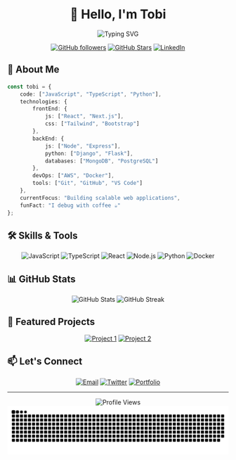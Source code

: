 # <div align="center">👋 Hello, I'm Tobi</div>

<div align="center">
  
<img src="https://readme-typing-svg.herokuapp.com?font=Fira+Code&weight=500&size=40&pause=1000&color=6A5ACD&center=true&vCenter=true&width=600&height=100&lines=Full-Stack+Developer;UI/UX+Designer;Problem+Solver" alt="Typing SVG" />
  
<br>

[![GitHub followers](https://img.shields.io/github/followers/tobioffice?logo=GitHub&style=for-the-badge)](https://github.com/tobioffice)
[![GitHub Stars](https://img.shields.io/github/stars/tobioffice?logo=github&style=for-the-badge)](https://github.com/tobioffice)
[![LinkedIn](https://img.shields.io/badge/LinkedIn-Connect-blue?style=for-the-badge&logo=linkedin)](Your-LinkedIn-URL)

</div>

## 🚀 About Me

```typescript
const tobi = {
    code: ["JavaScript", "TypeScript", "Python"],
    technologies: {
        frontEnd: {
            js: ["React", "Next.js"],
            css: ["Tailwind", "Bootstrap"]
        },
        backEnd: {
            js: ["Node", "Express"],
            python: ["Django", "Flask"],
            databases: ["MongoDB", "PostgreSQL"]
        },
        devOps: ["AWS", "Docker"],
        tools: ["Git", "GitHub", "VS Code"]
    },
    currentFocus: "Building scalable web applications",
    funFact: "I debug with coffee ☕"
};
```

## 🛠️ Skills & Tools

<div align="center">
  
![JavaScript](https://img.shields.io/badge/-JavaScript-F7DF1E?style=flat-square&logo=javascript&logoColor=black)
![TypeScript](https://img.shields.io/badge/-TypeScript-3178C6?style=flat-square&logo=typescript&logoColor=white)
![React](https://img.shields.io/badge/-React-61DAFB?style=flat-square&logo=react&logoColor=black)
![Node.js](https://img.shields.io/badge/-Node.js-339933?style=flat-square&logo=node.js&logoColor=white)
![Python](https://img.shields.io/badge/-Python-3776AB?style=flat-square&logo=python&logoColor=white)
![Docker](https://img.shields.io/badge/-Docker-2496ED?style=flat-square&logo=docker&logoColor=white)

</div>

## 📊 GitHub Stats

<div align="center">
  
<img src="https://github-readme-stats.vercel.app/api?username=tobioffice&show_icons=true&theme=tokyonight" alt="GitHub Stats" height="150">
<img src="https://github-readme-streak-stats.herokuapp.com/?user=tobioffice&theme=tokyonight" alt="GitHub Streak" height="150">

</div>

## 🌟 Featured Projects

<div align="center">

[![Project 1](https://github-readme-stats.vercel.app/api/pin/?username=tobioffice&repo=project-name-1&theme=tokyonight)](https://github.com/tobioffice/CollageBot)
[![Project 2](https://github-readme-stats.vercel.app/api/pin/?username=tobioffice&repo=project-name-2&theme=tokyonight)](https://github.com/tobioffice/project-name-2)

</div>

## 📫 Let's Connect

<div align="center">
  
[![Email](https://img.shields.io/badge/Email-D14836?style=for-the-badge&logo=gmail&logoColor=white)](muraliaggipothu@gmail.com)
[![Twitter](https://img.shields.io/badge/Twitter-1DA1F2?style=for-the-badge&logo=twitter&logoColor=white)](Your-Twitter-URL)
[![Portfolio](https://img.shields.io/badge/Portfolio-000000?style=for-the-badge&logo=About.me&logoColor=white)](Your-Portfolio-URL)

</div>

---

<div align="center">
  
<img src="https://komarev.com/ghpvc/?username=tobioffice&color=blueviolet&style=flat-square&label=Profile+Views" alt="Profile Views">

<img src="https://raw.githubusercontent.com/platane/snk/output/github-contribution-grid-snake-dark.svg" alt="Snake animation" />

</div>
